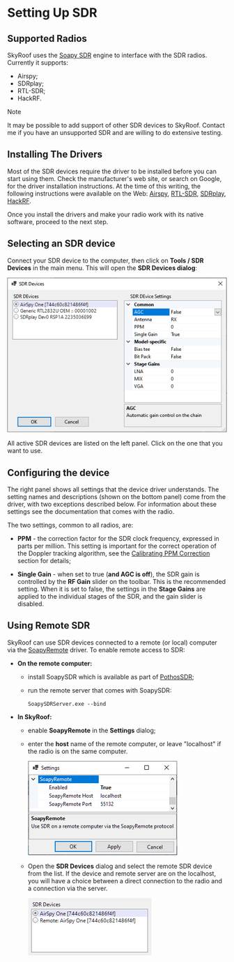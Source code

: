 # Setting Up SDR

## Supported Radios

SkyRoof uses the
[Soapy SDR](https://github.com/pothosware/SoapySDR)
engine to interface with the SDR radios. Currently it supports:

- Airspy;
- SDRplay;
- RTL-SDR;
- HackRF.

> [!NOTE]
> It may be possible to add support of other SDR devices to SkyRoof. Contact me if you have an unsupported SDR
> and are willing to do extensive testing.

## Installing The Drivers

Most of the SDR devices require the driver to be installed before you can start using them. Check the manufacturer's web site,
or search on Google, for the driver installation instructions. At the time of this writing, the following instructions were available on the Web:
[Airspy](https://airspy.com/quickstart/),
[RTL-SDR](https://www.rtl-sdr.com/rtl-sdr-quick-start-guide/),
[SDRplay](https://www.sdrplay.com/api/),
[HackRF](https://hackrf.readthedocs.io/en/latest/installing_hackrf_software.html).

Once you install the drivers and make your radio work with its native software, proceed to the next step.

## Selecting an SDR device

Connect your SDR device to the computer, then click on **Tools / SDR Devices** in the main menu. This will open the
**SDR Devices dialog**:

![SDR Devices dialog](../images/sdr_devices_dialog.png)

All active SDR devices are listed on the left panel. Click on the one that you want to use.

## Configuring the device

The right panel shows all settings that the device driver understands. The setting names and descriptions (shown on the
bottom panel) come from the driver, with two exceptions described below. For information about these
settings see the documentation that comes with the radio.

The two settings, common to all radios, are:

- **PPM** - the correction factor for the SDR clock frequency, expressed in parts per million.
  This setting is important for the correct operation of the Doppler tracking algorithm, see the
  [Calibrating PPM Correction](calibrating_ppm_correction.md) section for details;

- **Single Gain** - when set to true (**and AGC is off**), the SDR gain is controlled by the **RF Gain** slider on the toolbar.
  This is the recommended setting. When it is set to false, the settings in the **Stage Gains** are applied to the
  individual stages of the SDR, and the gain slider is disabled.

## Using Remote SDR

SkyRoof can use SDR devices connected to a remote (or local) computer via the
[SoapyRemote](https://github.com/pothosware/SoapyRemote) driver. To enable remote access to SDR:

- **On the remote computer:**
  - install SoapySDR which is available as part of [PothosSDR](https://downloads.myriadrf.org/builds/PothosSDR/);
  - run the remote server that comes with SoapySDR:

    ```text
    SoapySDRServer.exe --bind
    ```

- **In SkyRoof:**
  - enable **SoapyRemote** in the **Settings** dialog;
  - enter the **host** name of the remote computer, or leave "localhost" if the radio is on the same computer.

    ![SoapyRemote Settings](../images/soapyremote_settings.png)

  - Open the **SDR Devices** dialog and select the remote SDR device from the list. If the device and remote server are on the localhost, you will have a choice between a direct connection to the radio and a connection via the server.

    ![SoapyRemote Settings](../images/remote_device.png)
